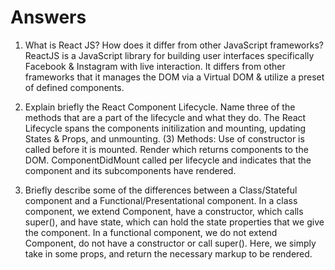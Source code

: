 # Answers

1. What is React JS? How does it differ from other JavaScript frameworks?
    ReactJS is a JavaScript library for building user interfaces specifically Facebook & Instagram with live
    interaction. It differs from other frameworks that it manages the DOM via a Virtual DOM & utilize a preset of defined components.

2. Explain briefly the React Component Lifecycle. Name three of the methods that are a part of the lifecycle and what they do.
    The React Lifecycle spans the components initilization and mounting, updating States & Props, and unmounting.
    (3) Methods:
    Use of constructor is called before it is mounted.
    Render which returns components to the DOM. ComponentDidMount called per lifecycle and indicates that the component and its subcomponents have rendered.

3. Briefly describe some of the differences between a Class/Stateful component and a Functional/Presentational component.
    In a class component, we extend Component, have a constructor, which calls super(), and have state, which can hold the state properties that we give the component.
    In a functional component, we do not extend Component, do not have a constructor or call super(). Here, we simply take in some props, and return the necessary markup to be rendered.